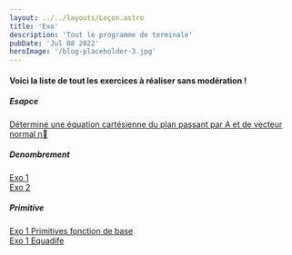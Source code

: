 ```yaml
---
layout: ../../layouts/Leçon.astro
title: 'Exo'
description: 'Tout le programme de terminale'
pubDate: 'Jul 08 2022'
heroImage: '/blog-placeholder-3.jpg'
---
```


<h4>Voici la liste de tout les exercices à réaliser sans modération !</h4>
<h5>Esapce</h5>
<div class="chapitre">
  <div class="titre">
    <a href="/Germain/ex/ex_8_T/">Détermine une équation cartésienne du plan passant par A et de vecteur normal n⃗</a>
  </div>
</div>
<h5>Denombrement</h5>
<div class="chapitre">
  <div class="titre">
    <a href="./ex_8_T">Exo 1</a>
  </div>
</div>
<div class="chapitre">
  <div class="titre">
    <a href="./ex_9_T">Exo 2</a>
  </div>
</div>

<h5>Primitive</h5>
<div class="chapitre">
  <div class="titre">
    <a href="./ex_10_T">Exo 1 Primitives fonction de base</a>
  </div>
</div>
<div class="chapitre">
  <div class="titre">
    <a href="./ex_11_T">Exo 1 Equadife</a>
  </div>
</div>
